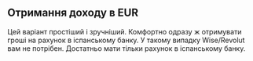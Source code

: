 ## Отримання доходу в EUR

Цей варіант простіший і зручніший. Комфортно одразу ж отримувати гроші на рахунок в
іспанському банку. У такому випадку Wise/Revolut вам не потрібен.
Достатньо мати тільки рахунок в іспанському банку.
